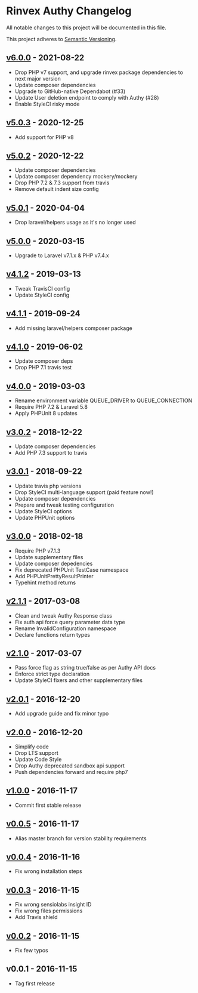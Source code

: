 # Rinvex Authy Changelog

All notable changes to this project will be documented in this file.

This project adheres to [Semantic Versioning](CONTRIBUTING.md).


## [v6.0.0] - 2021-08-22
- Drop PHP v7 support, and upgrade rinvex package dependencies to next major version
- Update composer dependencies
- Upgrade to GitHub-native Dependabot (#33)
- Update User deletion endpoint to comply with Authy (#28)
- Enable StyleCI risky mode

## [v5.0.3] - 2020-12-25
- Add support for PHP v8

## [v5.0.2] - 2020-12-22
- Update composer dependencies
- Update composer dependency mockery/mockery
- Drop PHP 7.2 & 7.3 support from travis
- Remove default indent size config

## [v5.0.1] - 2020-04-04
- Drop laravel/helpers usage as it's no longer used

## [v5.0.0] - 2020-03-15
- Upgrade to Laravel v7.1.x & PHP v7.4.x

## [v4.1.2] - 2019-03-13
- Tweak TravisCI config
- Update StyleCI config

## [v4.1.1] - 2019-09-24
- Add missing laravel/helpers composer package

## [v4.1.0] - 2019-06-02
- Update composer deps
- Drop PHP 7.1 travis test

## [v4.0.0] - 2019-03-03
- Rename environment variable QUEUE_DRIVER to QUEUE_CONNECTION
- Require PHP 7.2 & Laravel 5.8
- Apply PHPUnit 8 updates

## [v3.0.2] - 2018-12-22
- Update composer dependencies
- Add PHP 7.3 support to travis

## [v3.0.1] - 2018-09-22
- Update travis php versions
- Drop StyleCI multi-language support (paid feature now!)
- Update composer dependencies
- Prepare and tweak testing configuration
- Update StyleCI options
- Update PHPUnit options

## [v3.0.0] - 2018-02-18
- Require PHP v7.1.3
- Update supplementary files
- Update composer depedencies
- Fix deprecated PHPUnit TestCase namespace
- Add PHPUnitPrettyResultPrinter
- Typehint method returns

## [v2.1.1] - 2017-03-08
- Clean and tweak Authy Response class
- Fix auth api force query parameter data type
- Rename InvalidConfiguration namespace
- Declare functions return types

## [v2.1.0] - 2017-03-07
- Pass force flag as string true/false as per Authy API docs
- Enforce strict type declaration
- Update StyleCI fixers and other supplementary files

## [v2.0.1] - 2016-12-20
- Add upgrade guide and fix minor typo

## [v2.0.0] - 2016-12-20
- Simplify code
- Drop LTS support
- Update Code Style
- Drop Authy deprecated sandbox api support
- Push dependencies forward and require php7

## [v1.0.0] - 2016-11-17
- Commit first stable release

## [v0.0.5] - 2016-11-17
- Alias master branch for version stability requirements

## [v0.0.4] - 2016-11-16
- Fix wrong installation steps

## [v0.0.3] - 2016-11-15
- Fix wrong sensiolabs insight ID
- Fix wrong files permissions
- Add Travis shield

## [v0.0.2] - 2016-11-15
- Fix few typos

## v0.0.1 - 2016-11-15
- Tag first release

[v6.0.0]: https://github.com/rinvex/authy/compare/v5.0.3...v6.0.0
[v5.0.3]: https://github.com/rinvex/authy/compare/v5.0.2...v5.0.3
[v5.0.2]: https://github.com/rinvex/authy/compare/v5.0.1...v5.0.2
[v5.0.1]: https://github.com/rinvex/authy/compare/v5.0.0...v5.0.1
[v5.0.0]: https://github.com/rinvex/authy/compare/v4.1.2...v5.0.0
[v4.1.2]: https://github.com/rinvex/authy/compare/v4.1.1...v4.1.2
[v4.1.1]: https://github.com/rinvex/authy/compare/v4.1.0...v4.1.1
[v4.1.0]: https://github.com/rinvex/authy/compare/v4.0.0...v4.1.0
[v4.0.0]: https://github.com/rinvex/authy/compare/v3.0.2...v4.0.0
[v3.0.2]: https://github.com/rinvex/authy/compare/v3.0.1...v3.0.2
[v3.0.1]: https://github.com/rinvex/authy/compare/v3.0.0...v3.0.1
[v3.0.0]: https://github.com/rinvex/authy/compare/v2.1.1...v3.0.0
[v2.1.1]: https://github.com/rinvex/authy/compare/v2.1.0...v2.1.1
[v2.1.0]: https://github.com/rinvex/authy/compare/v2.0.1...v2.1.0
[v2.0.1]: https://github.com/rinvex/authy/compare/v2.0.0...v2.0.1
[v2.0.0]: https://github.com/rinvex/authy/compare/v1.0.0...v2.0.0
[v1.0.0]: https://github.com/rinvex/authy/compare/v0.0.5...v1.0.0
[v0.0.5]: https://github.com/rinvex/authy/compare/v0.0.4...v0.0.5
[v0.0.4]: https://github.com/rinvex/authy/compare/v0.0.3...v0.0.4
[v0.0.3]: https://github.com/rinvex/authy/compare/v0.0.2...v0.0.3
[v0.0.2]: https://github.com/rinvex/authy/compare/v0.0.1...v0.0.2
